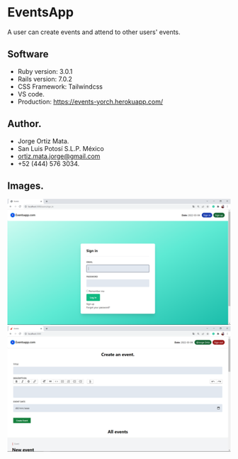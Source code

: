 # EventsApp

A user can create events and attend to other users' events.

## Software

* Ruby version: 3.0.1
* Rails version: 7.0.2
* CSS Framework: Tailwindcss
* VS code.
* Production: https://events-yorch.herokuapp.com/

## Author.

* Jorge Ortiz Mata.
* San Luis Potosí S.L.P. México
* ortiz.mata.jorge@gmail.com
* +52 (444) 576 3034.

## Images.

![](app/assets/images/events-app-1.PNG)
![](app/assets/images/events-app-2.PNG)
